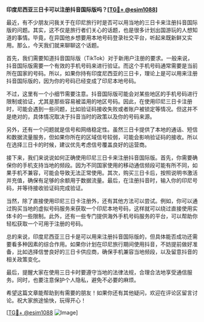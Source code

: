 **印度尼西亚三日卡可以注册抖音国际版吗？[[TG💪+ @esim1088](https://t.me/s/esim1088)]**

最近，有不少朋友问我关于在印尼旅行时是否可以用当地的三日卡来注册抖音国际版的问题。其实，这不仅是旅行者们关心的话题，也是很多计划出国游玩的人想知道的事情。毕竟，在异国他乡想要用本地号码登录社交平台，听起来既新鲜又实用。那么，今天我们就来聊聊这个话题。

首先，我们需要知道抖音国际版（TikTok）对于新用户注册的要求。一般来说，抖音国际版需要一个有效的手机号码来进行验证。而这个手机号码通常需要是当前所在国家的号码。所以，如果你持有印度尼西亚的三日卡，理论上是可以用来注册抖音国际版的，因为你的号码已经变成了印尼本地号码。

不过，这里有一个小细节需要注意。抖音国际版可能会对某些地区的手机号码进行限制或验证，尤其是那些容易被滥用的地区号码。因此，在使用印尼三日卡注册时，可能会遇到一些问题，比如验证码接收失败或者账户被锁定等情况。但这并不是绝对的，具体情况取决于抖音当时的政策以及你的号码来源。

另外，还有一个问题就是信号和网络稳定性。虽然三日卡提供了本地的通话、短信和数据流量服务，但如果你所在的区域信号较弱，可能会影响验证码的接收。所以在选择三日卡的时候，建议优先考虑信号覆盖良好的运营商。

接下来，我们来说说如何正确使用印尼三日卡来注册抖音国际版。首先，你需要确保你的手机支持当地的频段。因为不同国家使用的移动通信频段可能有所不同，如果手机不兼容，可能会导致无法正常使用。其次，购买三日卡后，按照说明书激活并充值，确保有足够的余额用于数据流量。最后，在注册抖音时，输入你的印尼号码，并等待接收验证码完成验证。

当然，除了直接使用印尼三日卡注册外，还有其他方法可以尝试。例如，你可以通过购买当地的虚拟号码服务来获取一个印尼本地号码，这样就可以绕过直接使用实体卡的一些限制。此外，还有一些专门提供海外手机号码服务的平台，可以帮助你轻松获取一个可用于注册的号码。

总的来说，印度尼西亚三日卡是可以用来注册抖音国际版的，但具体能否成功还需要看多种因素的综合作用。如果你计划在印尼旅行期间使用抖音，不妨提前做好准备，比如选择信誉良好的三日卡供应商，确保手机兼容当地频段，以及留意抖音的相关政策变化。

最后，提醒大家在使用三日卡时要遵守当地的法律法规，合理合法地享受通信服务。同时，也要注意保护个人隐私，避免不必要的麻烦。

希望这篇文章能帮助到有需要的朋友！如果你还有其他疑问，欢迎在评论区留言讨论。祝大家旅途愉快，玩得开心！

[[TG💪+ @esim1088](https://t.me/s/esim1088) ![Image](https://i.postimg.cc/4NQfJmqS/Snipaste-2025-05-13-00-14-12.png)]
